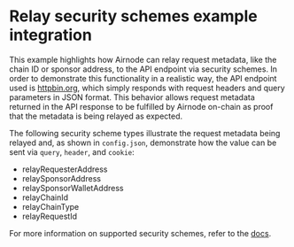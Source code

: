 # Relay security schemes example integration

This example highlights how Airnode can relay request metadata, like the chain ID or sponsor address, to the API
endpoint via security schemes. In order to demonstrate this functionality in a realistic way, the API endpoint used is
[httpbin.org](https://httpbin.org/), which simply responds with request headers and query parameters in JSON format.
This behavior allows request metadata returned in the API response to be fulfilled by Airnode on-chain as proof that the
metadata is being relayed as expected.

The following security scheme types illustrate the request metadata being relayed and, as shown in `config.json`,
demonstrate how the value can be sent via `query`, `header`, and `cookie`:

- relayRequesterAddress
- relaySponsorAddress
- relaySponsorWalletAddress
- relayChainId
- relayChainType
- relayRequestId

For more information on supported security schemes, refer to the
[docs](https://docs.api3.org/reference/airnode/latest/understand/api-security.html).
